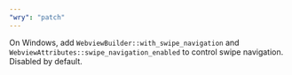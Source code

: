 ```yaml
---
"wry": "patch"
---
```


On Windows, add `WebviewBuilder::with_swipe_navigation` and `WebviewAttributes::swipe_navigation_enabled` to control swipe navigation. Disabled by default.
